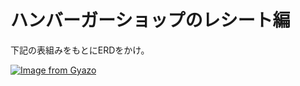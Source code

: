 # ハンバーガーショップのレシート編

下記の表組みをもとにERDをかけ。

[![Image from Gyazo](https://i.gyazo.com/73bce84d14737f186f8a686065a32d55.png)](https://gyazo.com/73bce84d14737f186f8a686065a32d55)